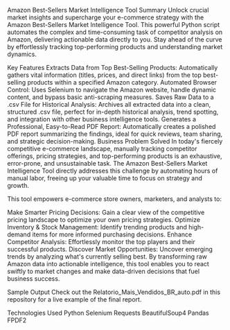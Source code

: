 Amazon Best-Sellers Market Intelligence Tool
Summary
Unlock crucial market insights and supercharge your e-commerce strategy with the Amazon Best-Sellers Market Intelligence Tool. This powerful Python script automates the complex and time-consuming task of competitor analysis on Amazon, delivering actionable data directly to you. Stay ahead of the curve by effortlessly tracking top-performing products and understanding market dynamics.

Key Features
Extracts Data from Top Best-Selling Products: Automatically gathers vital information (titles, prices, and direct links) from the top best-selling products within a specified Amazon category.
Automated Browser Control: Uses Selenium to navigate the Amazon website, handle dynamic content, and bypass basic anti-scraping measures.
Saves Raw Data to a .csv File for Historical Analysis: Archives all extracted data into a clean, structured .csv file, perfect for in-depth historical analysis, trend spotting, and integration with other business intelligence tools.
Generates a Professional, Easy-to-Read PDF Report: Automatically creates a polished PDF report summarizing the findings, ideal for quick reviews, team sharing, and strategic decision-making.
Business Problem Solved
In today's fiercely competitive e-commerce landscape, manually tracking competitor offerings, pricing strategies, and top-performing products is an exhaustive, error-prone, and unsustainable task. The Amazon Best-Sellers Market Intelligence Tool directly addresses this challenge by automating hours of manual labor, freeing up your valuable time to focus on strategy and growth.

This tool empowers e-commerce store owners, marketers, and analysts to:

Make Smarter Pricing Decisions: Gain a clear view of the competitive pricing landscape to optimize your own pricing strategies.
Optimize Inventory & Stock Management: Identify trending products and high-demand items for more informed purchasing decisions.
Enhance Competitor Analysis: Effortlessly monitor the top players and their successful products.
Discover Market Opportunities: Uncover emerging trends by analyzing what's currently selling best.
By transforming raw Amazon data into actionable intelligence, this tool enables you to react swiftly to market changes and make data-driven decisions that fuel business success.

Sample Output
Check out the Relatorio_Mais_Vendidos_BR_auto.pdf in this repository for a live example of the final report.

Technologies Used
Python
Selenium
Requests
BeautifulSoup4
Pandas
FPDF2
